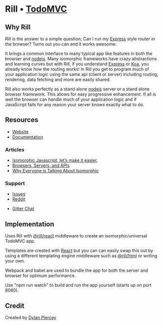 # Rill • [TodoMVC](http://todomvc.com)

## Why Rill

Rill is the answer to a simple question; Can I run my [Express](https://github.com/expressjs/express) style router in the browser? Turns out you can and it works awesome.

It brings a common interface to many typical app like features in both the browser and [nodejs](https://nodejs.org). Many isomorphic frameworks have crazy abstractions and learning curves but with Rill, if you understand [Express](https://github.com/expressjs/express) or [Koa](https://github.com/koajs/koa), you already know how the routing works! In Rill you get to program much of your application logic using the same api (client or server) including routing, rendering, data fetching and more are easily shared.

Rill also works perfectly as a stand alone [nodejs](https://nodejs.org) server or a stand alone browser framework. This allows for easy progressive enhancement. If all is well the browser can handle much of your application logic and if JavaScript fails for any reason your server knows exactly what to do.


## Resources

- [Website](https://github.com/rill-js/rill)
- [Documentation](https://github.com/rill-js/rill/tree/master/docs/api)

### Articles

- [Isomorphic Javascript, let’s make it easier.](https://medium.com/@pierceydylan/isomorphic-javascript-it-just-has-to-work-b9da5b0c8035)
- [Browsers, Servers, and APIs](https://medium.com/@iamjohnhenry/browsers-servers-and-apis-2f7b10523f39)
- [Why Everyone is Talking About Isomorphic](https://medium.com/capital-one-developers/why-everyone-is-talking-about-isomorphic-universal-javascript-and-why-it-matters-38c07c87905#.mdd84j28m)

### Support

- [Issues](https://github.com/rill-js/rill/issues)
- [Reddit](https://www.reddit.com/r/Rill/)
* [Gitter Chat](https://gitter.im/rill-js/rill)


## Implementation

Uses Rill with [@rill/react](https://github.com/rill-js/react) middleware to create an isomorphic/universal TodoMVC app.

Templates are created with [React](https://facebook.github.io/react/blog/) but you can can easily swap this out by using a different templating engine middleware such as [@rill/html](https://github.com/rill-js/html) or writing your own.

Webpack and babel are used to bundle the app for both the server and browser for optimum performance.

Use "npm run watch" to build and run the app yourself (starts up on port 8080).

## Credit

Created by [Dylan Piercey](https://github.com/DylanPiercey)
